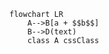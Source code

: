 
```mermaid
flowchart LR
    A-->B[a + $$b$$]
    B-->D(text)
    class A cssClass
```
<!-- <script src=" https://cdn.jsdelivr.net/npm/mermaid@10.9.0/dist/mermaid.min.js "></script>  -->
<style>
.myclass>rect {
  fill: #ff0000;
  stroke: #ffff00;
  stroke-width: 4px;
}
</style>

<div id="custom-merm"></div>



<script type="module">
  import mermaid from 'https://cdn.jsdelivr.net/npm/mermaid@10/dist/mermaid.esm.min.mjs';
  mermaid.initialize({ 
    startOnLoad: false, 
  });

  // render on document load
  document.addEventListener('DOMContentLoaded', async () => {
    const element = document.querySelector('#custom-merm');
    const graphDefinition = 'graph TB\na-->b';
    const { svg } = await mermaid.render('custom-merm', graphDefinition);
    element.innerHTML = svg;
  });

  // const drawDiagram = async function () {
  //   const element = document.querySelector('#custom-merm');
  //   const graphDefinition = 'graph TB\na-->b';
  //   const { svg } = await mermaid.render('custom-merm', graphDefinition);
  //   element.innerHTML = svg;
  // };

  // await drawDiagram();
</script>